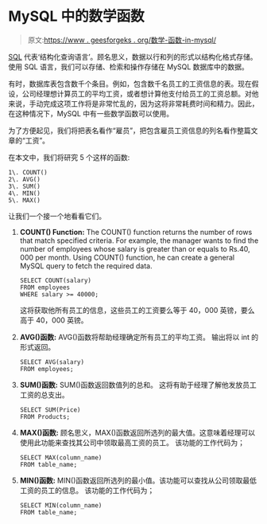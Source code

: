 # MySQL 中的数学函数

> 原文:[https://www . geesforgeks . org/数学-函数-in-mysql/](https://www.geeksforgeeks.org/mathematical-functions-in-mysql/)

[SQL](https://www.geeksforgeeks.org/sql-tutorial/) 代表‘结构化查询语言’。顾名思义，数据以行和列的形式以结构化格式存储。使用 SQL 语言，我们可以存储、检索和操作存储在 MySQL 数据库中的数据。

有时，数据库表包含数千个条目。例如，包含数千名员工的工资信息的表。现在假设，公司经理想计算员工的平均工资，或者想计算他支付给员工的工资总额。对他来说，手动完成这项工作将是非常忙乱的，因为这将非常耗费时间和精力。因此，在这种情况下，MySQL 中有一些数学函数可以使用。

为了方便起见，我们将把表名看作“雇员”，把包含雇员工资信息的列名看作整篇文章的“工资”。

在本文中，我们将研究 5 个这样的函数:

```
1\. COUNT()
2\. AVG()
3\. SUM()
4\. MIN()
5\. MAX() 
```

让我们一个接一个地看看它们。

1.  **COUNT() Function:**
    The COUNT() function returns the number of rows that match specified criteria.
    For example, the manager wants to find the number of employees whose salary is greater than or equals to Rs.40, 000 per month. Using COUNT() function, he can create a general MySQL query to fetch the required data.

    ```
    SELECT COUNT(salary)
    FROM employees
    WHERE salary >= 40000;
    ```

    这将获取他所有员工的信息，这些员工的工资要么等于 40，000 英镑，要么高于 40，000 英镑。

2.  **AVG()函数:**
    AVG()函数将帮助经理确定所有员工的平均工资。
    输出将以 int 的形式返回。

    ```
    SELECT AVG(salary)
    FROM employees;
    ```

3.  **SUM()函数:**
    SUM()函数返回数值列的总和。
    这将有助于经理了解他发放员工工资的总支出。

    ```
    SELECT SUM(Price)
    FROM Products;
    ```

4.  **MAX()函数:**
    顾名思义，MAX()函数返回所选列的最大值。这意味着经理可以使用此功能来查找其公司中领取最高工资的员工。
    该功能的工作代码为；

    ```
    SELECT MAX(column_name)
    FROM table_name;
    ```

5.  **MIN()函数:**
    MIN()函数返回所选列的最小值。该功能可以查找从公司领取最低工资的员工的信息。
    该功能的工作代码为；

    ```
    SELECT MIN(column_name)
    FROM table_name;
    ```